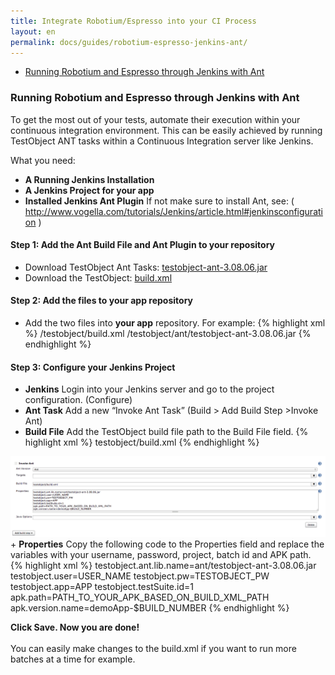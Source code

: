 ```yaml
---
title: Integrate Robotium/Espresso into your CI Process
layout: en
permalink: docs/guides/robotium-espresso-jenkins-ant/
---
```

<ul>
<li><a href="#jenkins-ant">Running Robotium and Espresso through Jenkins with Ant</a> </li>
</ul>

<h3 id="jenkins-ant">Running Robotium and Espresso through Jenkins with Ant</h3>

To get the most out of your tests, automate their execution within your continuous integration environment. This can be easily achieved by running TestObject ANT tasks within a Continuous Integration server like Jenkins.

What you need:

+ <strong>A Running Jenkins Installation</strong>
+ <strong>A Jenkins Project for your app</strong>
+ <strong>Installed Jenkins Ant Plugin</strong> If not make sure to install Ant, see: ( <a href="http://www.vogella.com/tutorials/Jenkins/article.html#jenkinsconfiguration" target="_blank">http://www.vogella.com/tutorials/Jenkins/article.html#jenkinsconfiguration</a> )


<h4 id="step1">Step 1: Add the Ant Build File and Ant Plugin to your repository</h4>

+ Download TestObject Ant Tasks: <a href="/attachments/guide/ant-task/testobject-ant-3.08.06.jar" target="_blank">testobject-ant-3.08.06.jar</a>
+ Download the TestObject: <a href="https://github.com/testobject/calculator/build.xml" target="_blank">build.xml</a>

<h4 id="step2">Step 2: Add the files to your app repository</h4>

+ Add the two files into <strong>your app</strong> repository. For example:
{% highlight xml %}
/testobject/build.xml
/testobject/ant/testobject-ant-3.08.06.jar
{% endhighlight %}

<h4 id="step3">Step 3: Configure your Jenkins Project</h4>

+ <strong>Jenkins</strong>
Login into your Jenkins server and go to the project configuration. (Configure)
+ <strong>Ant Task</strong>
Add a new “Invoke Ant Task” (Build > Add Build Step >Invoke Ant)
+ <strong>Build File</strong>
Add the TestObject build file path to the Build File field.
{% highlight xml %}
testobject/build.xml
{% endhighlight %}

<img class="center shadow" src="/img/guides/jenkins-ant-config.png">
+ <strong>Properties</strong>
Copy the following code to the Properties field and replace the variables with your username, password, project, batch id and APK path.
{% highlight xml %}
testobject.ant.lib.name=ant/testobject-ant-3.08.06.jar
testobject.user=USER_NAME
testobject.pw=TESTOBJECT_PW
testobject.app=APP
testobject.testSuite.id=1
apk.path=PATH_TO_YOUR_APK_BASED_ON_BUILD_XML_PATH
apk.version.name=demoApp-$BUILD_NUMBER
{% endhighlight %}

<strong>Click Save. Now you are done!</strong></br></br>
You can easily make changes to the build.xml if you want to run more batches at a time for example.
